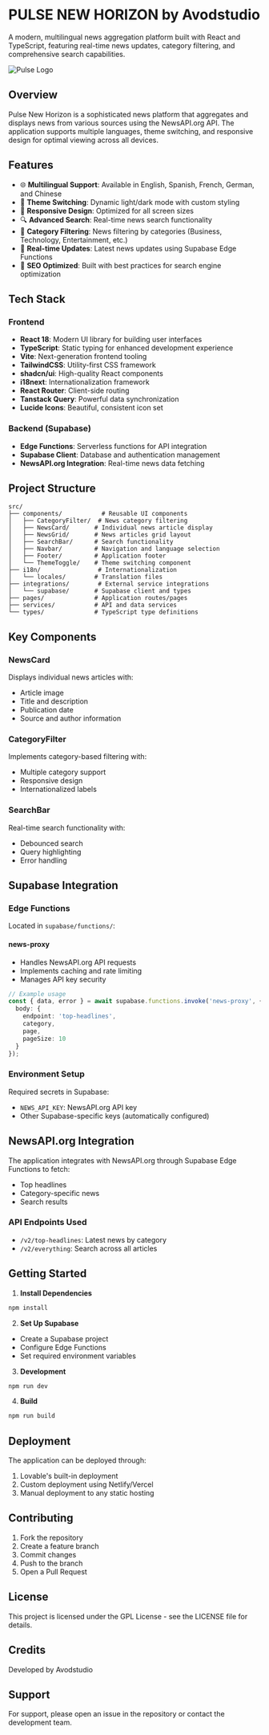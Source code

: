 # PULSE NEW HORIZON by Avodstudio

A modern, multilingual news aggregation platform built with React and TypeScript, featuring real-time news updates, category filtering, and comprehensive search capabilities.

![Pulse Logo](/favicon.ico)

## Overview

Pulse New Horizon is a sophisticated news platform that aggregates and displays news from various sources using the NewsAPI.org API. The application supports multiple languages, theme switching, and responsive design for optimal viewing across all devices.

## Features

- 🌐 **Multilingual Support**: Available in English, Spanish, French, German, and Chinese
- 🎨 **Theme Switching**: Dynamic light/dark mode with custom styling
- 📱 **Responsive Design**: Optimized for all screen sizes
- 🔍 **Advanced Search**: Real-time news search functionality
- 📑 **Category Filtering**: News filtering by categories (Business, Technology, Entertainment, etc.)
- 🔄 **Real-time Updates**: Latest news updates using Supabase Edge Functions
- 🎯 **SEO Optimized**: Built with best practices for search engine optimization

## Tech Stack

### Frontend
- **React 18**: Modern UI library for building user interfaces
- **TypeScript**: Static typing for enhanced development experience
- **Vite**: Next-generation frontend tooling
- **TailwindCSS**: Utility-first CSS framework
- **shadcn/ui**: High-quality React components
- **i18next**: Internationalization framework
- **React Router**: Client-side routing
- **Tanstack Query**: Powerful data synchronization
- **Lucide Icons**: Beautiful, consistent icon set

### Backend (Supabase)
- **Edge Functions**: Serverless functions for API integration
- **Supabase Client**: Database and authentication management
- **NewsAPI.org Integration**: Real-time news data fetching

## Project Structure

```
src/
├── components/           # Reusable UI components
│   ├── CategoryFilter/  # News category filtering
│   ├── NewsCard/       # Individual news article display
│   ├── NewsGrid/       # News articles grid layout
│   ├── SearchBar/      # Search functionality
│   ├── Navbar/         # Navigation and language selection
│   ├── Footer/         # Application footer
│   └── ThemeToggle/    # Theme switching component
├── i18n/                # Internationalization
│   └── locales/        # Translation files
├── integrations/        # External service integrations
│   └── supabase/       # Supabase client and types
├── pages/              # Application routes/pages
├── services/           # API and data services
└── types/              # TypeScript type definitions
```

## Key Components

### NewsCard
Displays individual news articles with:
- Article image
- Title and description
- Publication date
- Source and author information

### CategoryFilter
Implements category-based filtering with:
- Multiple category support
- Responsive design
- Internationalized labels

### SearchBar
Real-time search functionality with:
- Debounced search
- Query highlighting
- Error handling

## Supabase Integration

### Edge Functions
Located in `supabase/functions/`:

#### news-proxy
- Handles NewsAPI.org API requests
- Implements caching and rate limiting
- Manages API key security

```typescript
// Example usage
const { data, error } = await supabase.functions.invoke('news-proxy', {
  body: { 
    endpoint: 'top-headlines',
    category,
    page,
    pageSize: 10
  }
});
```

### Environment Setup
Required secrets in Supabase:
- `NEWS_API_KEY`: NewsAPI.org API key
- Other Supabase-specific keys (automatically configured)

## NewsAPI.org Integration

The application integrates with NewsAPI.org through Supabase Edge Functions to fetch:
- Top headlines
- Category-specific news
- Search results

### API Endpoints Used
- `/v2/top-headlines`: Latest news by category
- `/v2/everything`: Search across all articles

## Getting Started

1. **Install Dependencies**
```bash
npm install
```

2. **Set Up Supabase**
- Create a Supabase project
- Configure Edge Functions
- Set required environment variables

3. **Development**
```bash
npm run dev
```

4. **Build**
```bash
npm run build
```

## Deployment

The application can be deployed through:
1. Lovable's built-in deployment
2. Custom deployment using Netlify/Vercel
3. Manual deployment to any static hosting

## Contributing

1. Fork the repository
2. Create a feature branch
3. Commit changes
4. Push to the branch
5. Open a Pull Request

## License

This project is licensed under the GPL License - see the LICENSE file for details.

## Credits

Developed by Avodstudio

## Support

For support, please open an issue in the repository or contact the development team.
